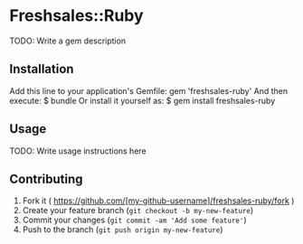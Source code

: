 # Freshsales::Ruby
 TODO: Write a gem description
 ## Installation
 Add this line to your application's Gemfile:
     gem 'freshsales-ruby'
 And then execute:
     $ bundle
 Or install it yourself as:
     $ gem install freshsales-ruby
 ## Usage
 TODO: Write usage instructions here
 ## Contributing
 1. Fork it ( https://github.com/[my-github-username]/freshsales-ruby/fork )
2. Create your feature branch (`git checkout -b my-new-feature`)
3. Commit your changes (`git commit -am 'Add some feature'`)
4. Push to the branch (`git push origin my-new-feature`)


